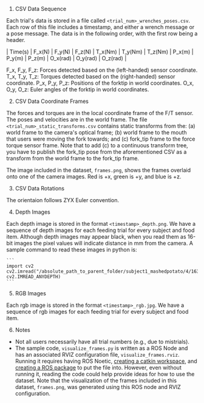 1. CSV Data Sequence

Each trial's data is stored in a file called `<trial_num>_wrenches_poses.csv`. Each row of this file includes a timestamp, and either a wrench message or a pose message. The data is in the following order, with the first row being a header.

| Time(s) | F_x(N) | F_y(N) | F_z(N) | T_x(Nm) | T_y(Nm) | T_z(Nm) | P_x(m) | P_y(m) | P_z(m) | O_x(rad) | O_y(rad) | O_z(rad) |

F_x, F_y, F_z: Forces detected based on the (left-handed) sensor coordinate.
T_x, T_y, T_z: Torques detected based on the (right-handed) sensor coordinate.
P_x, P_y, P_z: Positions of the forktip in world coordinates.
O_x, O_y, O_z: Euler angles of the forktip in world coordinates.

2. CSV Data Coordinate Frames

The forces and torques are in the local coordinate frame of the F/T sensor. The poses and velocities are in the world frame. The file `<trial_num>_static_transforms.csv` contains static transforms from the: (a) world frame to the camera's optical frame; (b) world frame to the mouth that users were moving the fork towards; and (c) fork_tip frame to the force torque sensor frame. Note that to add (c) to a continuous transform tree, you have to publish the fork_tip pose from the aforementioned CSV as a transform from the world frame to the fork_tip frame.

The image included in the dataset, `frames.png`, shows the frames overlaid onto one of the camera images. Red is +x, green is +y, and blue is +z.

3. CSV Data Rotations

The orientaion follows ZYX Euler convention.

4. Depth Images

Each depth image is stored in the format `<timestamp>_depth.png`. We have a sequence of depth images for each feeding trial for every subject and food item. Although depth images may appear black, when you read them as 16-bit images the pixel values will indicate distance in mm from the camera. A sample command to read these images in python is:

	```
	import cv2
	cv2.imread("/absolute_path_to_parent_folder/subject1_mashedpotato/4/1637704790144165039_depth.png", cv2.IMREAD_ANYDEPTH)
	```

5. RGB Images

Each rgb image is stored in the format `<timestamp>_rgb.jpg`. We have a sequence of rgb images for each feeding trial for every subject and food item.

6. Notes

- Not all users necessarily have all trial numbers (e.g., due to mistrials).
- The sample code, `visualize_frames.py` is written as a ROS Node and has an associated RVIZ configuration file, `visualize_frames.rviz`. Running it requires having ROS Noetic, [creating a catkin workspace](http://wiki.ros.org/ROS/Tutorials/InstallingandConfiguringROSEnvironment), and [creating a ROS package](http://wiki.ros.org/ROS/Tutorials/CreatingPackage) to put the file into. However, even without running it, reading the code could help provide ideas for how to use the dataset. Note that the visualization of the frames included in this dataset, `frames.png`, was generated using this ROS node and RVIZ configuration.
